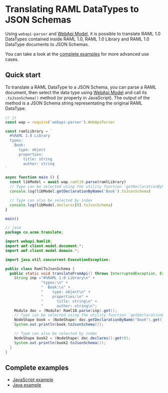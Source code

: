 # Translating RAML DataTypes to JSON Schemas
Using `webapi-parser` and [WebApi Model](https://raml-org.github.io/webapi-parser/js/classes/_webapi_parser_.webapibaseunit.html), it is possible to translate RAML 1.0 DataTypes contained inside RAML 1.0, RAML 1.0 Library and RAML 1.0 DataType documents to JSON Schemas.

You can take a look at the [complete examples](#complete-examples) for more advanced use cases.

## Quick start
To translate a RAML DataType to a JSON Schema, you can parse a RAML document, then select the data type using [WebApi Model](https://raml-org.github.io/webapi-parser/js/classes/_webapi_parser_.webapibaseunit.html) and call its `.toJsonSchema()` method (or property in JavaScript). The output of the method is a JSON Schema string representating the original RAML DataType.

```js
// js
const wap = require('webapi-parser').WebApiParser

const ramlLibrary = `
  #%RAML 1.0 Library
  types:
    Book:
      type: object
      properties:
        title: string
        author: string
`

async function main () {
  const libModel = await wap.raml10.parse(ramlLibrary)
  // Type can be selected using the utility function `getDeclarationByName()`
  console.log(libModel.getDeclarationByName('Book').toJsonSchema)

  // Type can also be selected by index
  console.log(libModel.declares[0].toJsonSchema)
}

main()
```

```java
// java
package co.acme.translate;

import webapi.Raml10;
import amf.client.model.document.*;
import amf.client.model.domain.*;

import java.util.concurrent.ExecutionException;

public class RamlToJsonSchema {
  public static void translateFromApi() throws InterruptedException, ExecutionException {
    String inp ="#%RAML 1.0 Library\n" +
                "types:\n" +
                "  Book:\n" +
                "    type: object\n" +
                "    properties:\n" +
                "      title: string\n" +
                "      author: string\n";
    Module doc = (Module) Raml10.parse(inp).get();
    // Type can be selected using the utility function `getDeclarationByName()`
    NodeShape book = (NodeShape) doc.getDeclarationByName("Book").get();
    System.out.println(book.toJsonSchema());

    // Type can also be selected by index
    NodeShape book2 = (NodeShape) doc.declares().get(0);
    System.out.println(book2.toJsonSchema());
  }
}
```

## Complete examples
* [JavaScript example](https://github.com/raml-org/webapi-parser/blob/master/examples/js/ramldt-jsonschema.js)
* [Java example](https://github.com/raml-org/webapi-parser/blob/master/examples/java/src/main/java/co/acme/translate/RamlDtToJsonSchema.java)
